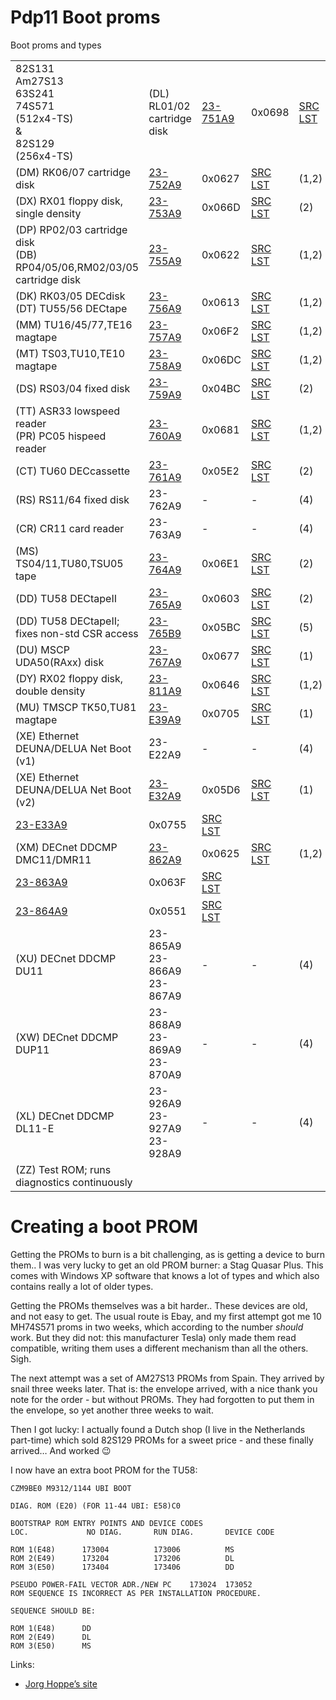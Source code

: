# Pdp11 Boot proms

Boot proms and types

|     |     |     |     |     |     |
| --- | --- | --- | --- | --- | --- |
| 82S131  <br>Am27S13  <br>63S241  <br>74S571  <br>(512x4-TS)  <br>&  <br>82S129  <br>(256x4-TS) | (DL) RL01/02 cartridge disk | [23-751A9](https://ak6dn.github.io/PDP-11/M9312/23-751A9/23-751A9-0698.hex) | 0x0698 | [SRC](https://ak6dn.github.io/PDP-11/M9312/23-751A9/23-751A9.mac)  <br>[LST](https://ak6dn.github.io/PDP-11/M9312/23-751A9/23-751A9.lst) | (1,2) |
| (DM) RK06/07 cartridge disk | [23-752A9](https://ak6dn.github.io/PDP-11/M9312/23-752A9/23-752A9-0627.hex) | 0x0627 | [SRC](https://ak6dn.github.io/PDP-11/M9312/23-752A9/23-752A9.mac)  <br>[LST](https://ak6dn.github.io/PDP-11/M9312/23-752A9/23-752A9.lst) | (1,2) |
| (DX) RX01 floppy disk, single density | [23-753A9](https://ak6dn.github.io/PDP-11/M9312/23-753A9/23-753A9-066D.hex) | 0x066D | [SRC](https://ak6dn.github.io/PDP-11/M9312/23-753A9/23-753A9.mac)  <br>[LST](https://ak6dn.github.io/PDP-11/M9312/23-753A9/23-753A9.lst) | (2) |
| (DP) RP02/03 cartridge disk  <br>(DB) RP04/05/06,RM02/03/05 cartridge disk | [23-755A9](https://ak6dn.github.io/PDP-11/M9312/23-755A9/23-755A9-0622.hex) | 0x0622 | [SRC](https://ak6dn.github.io/PDP-11/M9312/23-755A9/23-755A9.mac)  <br>[LST](https://ak6dn.github.io/PDP-11/M9312/23-755A9/23-755A9.lst) | (1,2) |
| (DK) RK03/05 DECdisk  <br>(DT) TU55/56 DECtape | [23-756A9](https://ak6dn.github.io/PDP-11/M9312/23-756A9/23-756A9-0613.hex) | 0x0613 | [SRC](https://ak6dn.github.io/PDP-11/M9312/23-756A9/23-756A9.mac)  <br>[LST](https://ak6dn.github.io/PDP-11/M9312/23-756A9/23-756A9.lst) | (1,2) |
| (MM) TU16/45/77,TE16 magtape | [23-757A9](https://ak6dn.github.io/PDP-11/M9312/23-757A9/23-757A9-06F2.hex) | 0x06F2 | [SRC](https://ak6dn.github.io/PDP-11/M9312/23-757A9/23-757A9.mac)  <br>[LST](https://ak6dn.github.io/PDP-11/M9312/23-757A9/23-757A9.lst) | (1,2) |
| (MT) TS03,TU10,TE10 magtape | [23-758A9](https://ak6dn.github.io/PDP-11/M9312/23-758A9/23-758A9-06DC.hex) | 0x06DC | [SRC](https://ak6dn.github.io/PDP-11/M9312/23-758A9/23-758A9.mac)  <br>[LST](https://ak6dn.github.io/PDP-11/M9312/23-758A9/23-758A9.lst) | (1,2) |
| (DS) RS03/04 fixed disk | [23-759A9](https://ak6dn.github.io/PDP-11/M9312/23-759A9/23-759A9-04BC.hex) | 0x04BC | [SRC](https://ak6dn.github.io/PDP-11/M9312/23-759A9/23-759A9.mac)  <br>[LST](https://ak6dn.github.io/PDP-11/M9312/23-759A9/23-759A9.lst) | (2) |
| (TT) ASR33 lowspeed reader  <br>(PR) PC05 hispeed reader | [23-760A9](https://ak6dn.github.io/PDP-11/M9312/23-760A9/23-760A9-0681.hex) | 0x0681 | [SRC](https://ak6dn.github.io/PDP-11/M9312/23-760A9/23-760A9.mac)  <br>[LST](https://ak6dn.github.io/PDP-11/M9312/23-760A9/23-760A9.lst) | (1,2) |
| (CT) TU60 DECcassette | [23-761A9](https://ak6dn.github.io/PDP-11/M9312/23-761A9/23-761A9-05E2.hex) | 0x05E2 | [SRC](https://ak6dn.github.io/PDP-11/M9312/23-761A9/23-761A9.mac)  <br>[LST](https://ak6dn.github.io/PDP-11/M9312/23-761A9/23-761A9.lst) | (2) |
| (RS) RS11/64 fixed disk | 23-762A9 | \-  | \-  | (4) |
| (CR) CR11 card reader | 23-763A9 | \-  | \-  | (4) |
| (MS) TS04/11,TU80,TSU05 tape | [23-764A9](https://ak6dn.github.io/PDP-11/M9312/23-764A9/23-764A9-06E1.hex) | 0x06E1 | [SRC](https://ak6dn.github.io/PDP-11/M9312/23-764A9/23-764A9.mac)  <br>[LST](https://ak6dn.github.io/PDP-11/M9312/23-764A9/23-764A9.lst) | (2) |
| (DD) TU58 DECtapeII | [23-765A9](https://ak6dn.github.io/PDP-11/M9312/23-765A9/23-765A9-0603.hex) | 0x0603 | [SRC](https://ak6dn.github.io/PDP-11/M9312/23-765A9/23-765A9.mac)  <br>[LST](https://ak6dn.github.io/PDP-11/M9312/23-765A9/23-765A9.lst) | (2) |
| (DD) TU58 DECtapeII; fixes non-std CSR access | [23-765B9](https://ak6dn.github.io/PDP-11/M9312/23-765B9/23-765B9-05BC.hex) | 0x05BC | [SRC](https://ak6dn.github.io/PDP-11/M9312/23-765B9/23-765B9.mac)  <br>[LST](https://ak6dn.github.io/PDP-11/M9312/23-765B9/23-765B9.lst) | (5) |
| (DU) MSCP UDA50(RAxx) disk | [23-767A9](https://ak6dn.github.io/PDP-11/M9312/23-767A9/23-767A9-0677.hex) | 0x0677 | [SRC](https://ak6dn.github.io/PDP-11/M9312/23-767A9/23-767A9.mac)  <br>[LST](https://ak6dn.github.io/PDP-11/M9312/23-767A9/23-767A9.lst) | (1) |
| (DY) RX02 floppy disk, double density | [23-811A9](https://ak6dn.github.io/PDP-11/M9312/23-811A9/23-811A9-0646.hex) | 0x0646 | [SRC](https://ak6dn.github.io/PDP-11/M9312/23-811A9/23-811A9.mac)  <br>[LST](https://ak6dn.github.io/PDP-11/M9312/23-811A9/23-811A9.lst) | (1,2) |
| (MU) TMSCP TK50,TU81 magtape | [23-E39A9](https://ak6dn.github.io/PDP-11/M9312/23-E39A9/23-E39A9-0705.hex) | 0x0705 | [SRC](https://ak6dn.github.io/PDP-11/M9312/23-E39A9/23-E39A9.mac)  <br>[LST](https://ak6dn.github.io/PDP-11/M9312/23-E39A9/23-E39A9.lst) | (1) |
| (XE) Ethernet DEUNA/DELUA Net Boot (v1) | 23-E22A9 | \-  | \-  | (4) |
| (XE) Ethernet DEUNA/DELUA Net Boot (v2) | [23-E32A9](https://ak6dn.github.io/PDP-11/M9312/23-E32A9/23-E32A9-05D6.hex) | 0x05D6 | [SRC](https://ak6dn.github.io/PDP-11/M9312/23-E32A9/23-E32A9.mac)  <br>[LST](https://ak6dn.github.io/PDP-11/M9312/23-E32A9/23-E32A9.lst) | (1) |
| [23-E33A9](https://ak6dn.github.io/PDP-11/M9312/23-E33A9/23-E33A9-0755.hex) | 0x0755 | [SRC](https://ak6dn.github.io/PDP-11/M9312/23-E33A9/23-E33A9.mac)  <br>[LST](https://ak6dn.github.io/PDP-11/M9312/23-E33A9/23-E33A9.lst) |
| (XM) DECnet DDCMP DMC11/DMR11 | [23-862A9](https://ak6dn.github.io/PDP-11/M9312/23-862A9/23-862A9-0625.hex) | 0x0625 | [SRC](https://ak6dn.github.io/PDP-11/M9312/23-862A9/23-862A9.mac)  <br>[LST](https://ak6dn.github.io/PDP-11/M9312/23-862A9/23-862A9.lst) | (1,2) |
| [23-863A9](https://ak6dn.github.io/PDP-11/M9312/23-863A9/23-863A9-063F.hex) | 0x063F | [SRC](https://ak6dn.github.io/PDP-11/M9312/23-863A9/23-863A9.mac)  <br>[LST](https://ak6dn.github.io/PDP-11/M9312/23-863A9/23-863A9.lst) |
| [23-864A9](https://ak6dn.github.io/PDP-11/M9312/23-864A9/23-864A9-0551.hex) | 0x0551 | [SRC](https://ak6dn.github.io/PDP-11/M9312/23-864A9/23-864A9.mac)  <br>[LST](https://ak6dn.github.io/PDP-11/M9312/23-864A9/23-864A9.lst) |
| (XU) DECnet DDCMP DU11 | 23-865A9  <br>23-866A9  <br>23-867A9 | \-  | \-  | (4) |
| (XW) DECnet DDCMP DUP11 | 23-868A9  <br>23-869A9  <br>23-870A9 | \-  | \-  | (4) |
| (XL) DECnet DDCMP DL11-E | 23-926A9  <br>23-927A9  <br>23-928A9 | \-  | \-  | (4) |
| (ZZ) Test ROM; runs diagnostics continuously |     |     |     |     |

# Creating a boot PROM

Getting the PROMs to burn is a bit challenging, as is getting a device to burn them.. I was very lucky to get an old PROM burner: a Stag Quasar Plus. This comes with Windows XP software that knows a lot of types and which also contains really a lot of older types.

Getting the PROMs themselves was a bit harder.. These devices are old, and not easy to get. The usual route is Ebay, and my first attempt got me 10 MH74S571 proms in two weeks, which according to the number *should* work. But they did not: this manufacturer Tesla) only made them read compatible, writing them uses a different mechanism than all the others. Sigh.

The next attempt was a set of AM27S13 PROMs from Spain. They arrived by snail three weeks later. That is: the envelope arrived, with a nice thank you note for the order - but without PROMs. They had forgotten to put them in the envelope, so yet another three weeks to wait.

Then I got lucky: I actually found a Dutch shop (I live in the Netherlands part-time) which sold 82S129 PROMs for a sweet price - and these finally arrived… And worked :wink:

 I now have an extra boot PROM for the TU58:  

```
CZM9BE0 M9312/1144 UBI BOOT

DIAG. ROM (E20) (FOR 11-44 UBI: E58)C0

BOOTSTRAP ROM ENTRY POINTS AND DEVICE CODES
LOC.             NO DIAG.       RUN DIAG.       DEVICE CODE

ROM 1(E48)      173004          173006          MS
ROM 2(E49)      173204          173206          DL
ROM 3(E50)      173404          173406          DD

PSEUDO POWER-FAIL VECTOR ADR./NEW PC    173024  173052
ROM SEQUENCE IS INCORRECT AS PER INSTALLATION PROCEDURE.

SEQUENCE SHOULD BE:

ROM 1(E48)      DD
ROM 2(E49)      DL
ROM 3(E50)      MS
```

Links:

- [Jorg Hoppe’s site](http://www.retrocmp.com/13-joergs-pdp-1144)